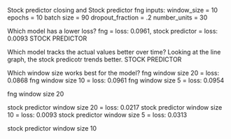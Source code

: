 Stock predictor closing and Stock predictor fng inputs:
window_size = 10
epochs = 10
batch size = 90
dropout_fraction = .2
number_units = 30

Which model has a lower loss? fng = loss: 0.0961, stock predictor = loss: 0.0093
STOCK PREDICTOR

Which model tracks the actual values better over time? Looking at the line graph, the stock predicotr trends better.
STOCK PREDICTOR

Which window size works best for the model?
fng window size 20 = loss: 0.0868
fng window size 10 = loss: 0.0961
fng window size 5 = loss: 0.0954

fng window size 20


stock predictor window size 20 = loss: 0.0217
stock predictor window size 10 = loss: 0.0093
stock predictor window size 5 = loss: 0.0313

stock predictor window size 10